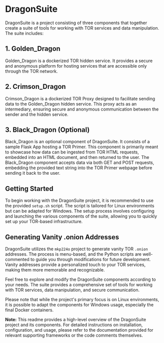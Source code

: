 # DragonSuite

DragonSuite is a project consisting of three components that together create a suite of tools for working with TOR services and data manipulation. The suite includes:

## 1. Golden_Dragon

Golden_Dragon is a dockerized TOR hidden service. It provides a secure and anonymous platform for hosting services that are accessible only through the TOR network.

## 2. Crimson_Dragon

Crimson_Dragon is a dockerized TOR Proxy designed to facilitate sending data to the Golden_Dragon hidden service. This proxy acts as an intermediary, ensuring secure and anonymous communication between the sender and the hidden service.

## 3. Black_Dragon (Optional)

Black_Dragon is an optional component of DragonSuite. It consists of a sample Flask App hosting a TOR Primer. This component is primarily meant to showcase how data can be ingested from TOR HTML requests, embedded into an HTML document, and then returned to the user. The Black_Dragon component accepts data via both GET and POST requests, embedding the provided text string into the TOR Primer webpage before sending it back to the user.

## Getting Started

To begin working with the DragonSuite project, it is recommended to use the provided `setup.sh` script. The script is tailored for Linux environments but can be adapted for Windows. The setup process involves configuring and launching the various components of the suite, allowing you to quickly set up your TOR-based infrastructure.

## Generating Vanity .onion Addresses

DragonSuite utilizes the `mkp224o` project to generate vanity TOR `.onion` addresses. The process is menu-based, and the Python scripts are well-commented to guide you through modifications for future development. Vanity addresses provide a personalized touch to your TOR services, making them more memorable and recognizable.

Feel free to explore and modify the DragonSuite components according to your needs. The suite provides a comprehensive set of tools for working with TOR services, data manipulation, and secure communication.

Please note that while the project's primary focus is on Linux environments, it is possible to adapt the components for Windows usage, especially the final Docker containers.

**Note:** This readme provides a high-level overview of the DragonSuite project and its components. For detailed instructions on installation, configuration, and usage, please refer to the documentation provided for relevant supporting frameworks or the code comments themselves.